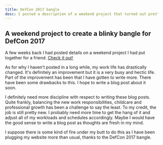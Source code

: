 ```yaml
---
title: DefCon 2017 bangle
desc: I posted a description of a weekend project that turned out pretty cool!
---
```


## A weekend project to create a blinky bangle for DefCon 2017

A few weeks back I had posted details on a weekend project I had put together for a friend. [Check it out!](http://nishakm.github.io/engineering/defconbangle/)

As for why I haven't posted in a long while, my work life has drastically changed. It's definitely an improvement but it is a very busy and hectic life. Part of the improvement has been that I have gotten to write more. There have been some drawbacks to this. I hope to write a blog post about it soon.

I definitely need more discipline with respect to writing these blog posts. Quite frankly, balancing the new work responsibilities, childcare and professional growth has been a challenge to say the least. To my credit, the job is still pretty new. I probably need more time to get the hang of it and adjust all of my workloads and schedules accordingly. Maybe I would have the good sense to write a blog post as thoughts are fresh in my mind.

I suppose there is some kind of fire under my butt to do this as I have been plugging my website more than usual, thanks to the DefCon 2017 bangle.
